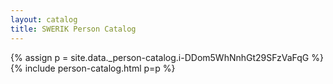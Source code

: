 ```yaml
---
layout: catalog
title: SWERIK Person Catalog
---
```

{% assign p = site.data._person-catalog.i-DDom5WhNnhGt29SFzVaFqG %}
{% include person-catalog.html p=p %}

